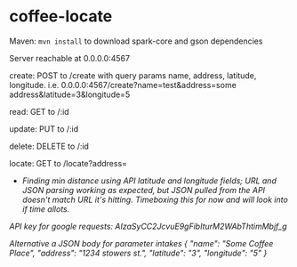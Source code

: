 # coffee-locate



Maven:
`mvn install` to download spark-core and gson dependencies

Server reachable at 0.0.0.0:4567

create: POST to /create with query params name, address, latitude, longitude.
	i.e. 0.0.0.0:4567/create?name=test&address=some address&latitude=3&longitude=5

read: GET to /:id

update: PUT to /:id

delete: DELETE to /:id

locate: GET to /locate?address=<address>
- Finding min distance using API latitude and longitude fields; URL and JSON parsing working as expected, but JSON pulled from the API doesn't match URL it's hitting. Timeboxing this for now and will look into if time allots.

API key for google requests: AIzaSyCC2JcvuE9gFibIturM2WAbThtimMbjf_g

Alternative a JSON body for parameter intakes
{
"name": "Some Coffee Place",
"address": "1234 stowers st.",
"latitude": "3",
"longitude": "5"
}
